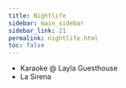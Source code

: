 ```yaml
---
title: Nightlife
sidebar: main_sidebar
sidebar_link: 21
permalink: nightlife.html
toc: false
---
```


* Karaoke @ Layla Guesthouse
* La Sirena